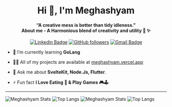 <h1 align="center">Hi 👋, I'm Meghashyam</h1>
<h4 align="center">“A creative mess is better than tidy idleness." <br> About me - A Harmonious blend of creativity and utility  🚀 ✨</h4>
<div align="center">

[![Linkedin Badge](https://img.shields.io/badge/-gmeghashyam-blue?style=flat-square&logo=Linkedin&logoColor=white&link=https://www.linkedin.com/in/tanejasaksham/)](https://www.linkedin.com/in/gmeghashyam/) [![GitHub followers](https://img.shields.io/github/followers/Meghashyam1218?label=Follow&style=social)](https://github.com/Meghashyam1218/?tab=follow)
[![Gmail Badge](https://img.shields.io/badge/-gurrammeghashyam@gmail.com-c14438?style=flat-square&logo=Gmail&logoColor=white&link=mailto:gurrammeghashyam@gmail.com)](mailto:sakshamtaneja7861@gmail.com)

</div>

- 🌱 I’m currently learning **GoLang**

- 👨‍💻 All of my projects are available at [meghashyam.vercel.app](https://meghashyam.vercel.app/)

- 💬 Ask me about **SvelteKit, Node.Js, Flutter**.

- ⚡ Fun fact **I Love Eating 🍕 & Play Games 🎮🕹️**


 ----


![Meghashyam Stats](https://github-readme-stats.vercel.app/api?username=Meghashyam1218&theme=grayWhite#gh-light-mode-only
) ![Top Langs](https://github-readme-stats.vercel.app/api/top-langs/?username=meghashyam1218&layout=compact&theme=grayWhite#gh-light-mode-only)
![Meghashyam Stats](https://github-readme-stats.vercel.app/api?username=Meghashyam1218&theme=dark#gh-dark-mode-only
) ![Top Langs](https://github-readme-stats.vercel.app/api/top-langs/?username=meghashyam1218&layout=compact&theme=dark#gh-light-dark-only)